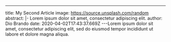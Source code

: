 ---
title: My Second Article
image: https://source.unsplash.com/random
abstract: |-
  Lorem ipsum dolor sit amet, consectetur adipiscing elit.
author: Dio Brando
date: 2020-04-02T17:43:37.669Z
---Lorem ipsum dolor sit amet, consectetur adipiscing elit, sed do eiusmod tempor incididunt ut labore et dolore magna aliqua.